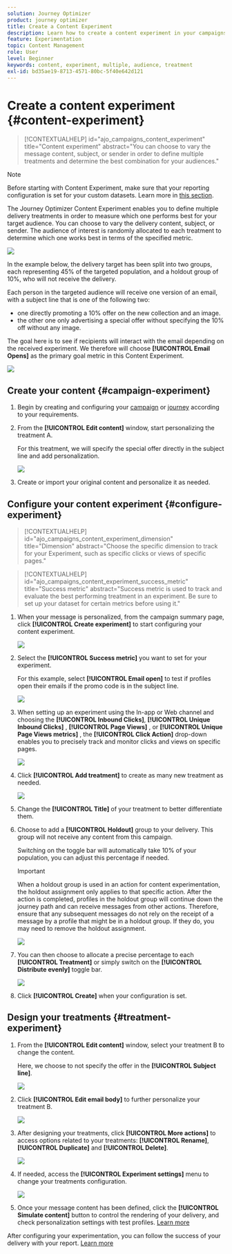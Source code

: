 ```yaml
---
solution: Journey Optimizer
product: journey optimizer
title: Create a Content Experiment
description: Learn how to create a content experiment in your campaigns
feature: Experimentation
topic: Content Management
role: User
level: Beginner
keywords: content, experiment, multiple, audience, treatment
exl-id: bd35ae19-8713-4571-80bc-5f40e642d121
---
```

# Create a content experiment {#content-experiment}

>[!CONTEXTUALHELP]
>id="ajo_campaigns_content_experiment"
>title="Content experiment"
>abstract="You can choose to vary the message content, subject, or sender in order to define multiple treatments and determine the best combination for your audiences."

>[!NOTE]
>
>Before starting with Content Experiment, make sure that your reporting configuration is set for your custom datasets. Learn more in [this section](../reports/reporting-configuration.md).

The Journey Optimizer Content Experiment enables you to define multiple delivery treatments in order to measure which one performs best for your target audience. You can choose to vary the delivery content, subject, or sender. The audience of interest is randomly allocated to each treatment to determine which one works best in terms of the specified metric.

![](../rn/assets/do-not-localize/experiment.gif)

In the example below, the delivery target has been split into two groups, each representing 45% of the targeted population, and a holdout group of 10%, who will not receive the delivery.

Each person in the targeted audience will receive one version of an email, with a subject line that is one of the following two:

* one directly promoting a 10% offer on the new collection and an image.
* the other one only advertising a special offer without specifying the 10% off without any image. 

The goal here is to see if recipients will interact with the email depending on the received experiment. We therefore will choose **[!UICONTROL Email Opens]** as the primary goal metric in this Content Experiment.

![](assets/content_experiment.png)

## Create your content {#campaign-experiment}

1. Begin by creating and configuring your [campaign](../campaigns/create-campaign.md) or [journey](../building-journeys/journeys-message.md) according to your requirements.

1. From the **[!UICONTROL Edit content]** window, start personalizing the treatment A.

    For this treatment, we will specify the special offer directly in the subject line and add personalization.

    ![](assets/content_experiment_5.png)

1. Create or import your original content and personalize it as needed.

## Configure your content experiment {#configure-experiment}

>[!CONTEXTUALHELP]
>id="ajo_campaigns_content_experiment_dimension"
>title="Dimension"
>abstract="Choose the specific dimension to track for your Experiment, such as specific clicks or views of specific pages."

>[!CONTEXTUALHELP]
>id="ajo_campaigns_content_experiment_success_metric"
>title="Success metric"
>abstract="Success metric is used to track and evaluate the best performing treatment in an experiment. Be sure to set up your dataset for certain metrics before using it."

1. When your message is personalized, from the campaign summary page, click **[!UICONTROL Create experiment]** to start configuring your content experiment.

    ![](assets/content_experiment_3.png)

1. Select the **[!UICONTROL Success metric]** you want to set for your experiment.

    For this example, select **[!UICONTROL Email open]** to test if profiles open their emails if the promo code is in the subject line.

    ![](assets/content_experiment_11.png)

1. When setting up an experiment using the In-app or Web channel and choosing the **[!UICONTROL Inbound Clicks]**, **[!UICONTROL Unique Inbound Clicks]** , **[!UICONTROL Page Views]** , or **[!UICONTROL Unique Page Views metrics]** , the **[!UICONTROL Click Action]**  drop-down enables you to precisely track and monitor clicks and views on specific pages.

    ![](assets/content_experiment_20.png)

1. Click **[!UICONTROL Add treatment]** to create as many new treatment as needed.

    ![](assets/content_experiment_8.png)

1. Change the **[!UICONTROL Title]** of your treatment to better differentiate them.

1. Choose to add a **[!UICONTROL Holdout]** group to your delivery. This group will not receive any content from this campaign. 

    Switching on the toggle bar will automatically take 10% of your population, you can adjust this percentage if needed.

    >[!IMPORTANT]
    >
    >When a holdout group is used in an action for content experimentation, the holdout assignment only applies to that specific action. After the action is completed, profiles in the holdout group will continue down the journey path and can receive messages from other actions. Therefore, ensure that any subsequent messages do not rely on the receipt of a message by a profile that might be in a holdout group. If they do, you may need to remove the holdout assignment.

    ![](assets/content_experiment_12.png)

1. You can then choose to allocate a precise percentage to each **[!UICONTROL Treatment]** or simply switch on the **[!UICONTROL Distribute evenly]** toggle bar.

    ![](assets/content_experiment_13.png)

1. Click **[!UICONTROL Create]** when your configuration is set.

## Design your treatments {#treatment-experiment}

1. From the **[!UICONTROL Edit content]** window, select your treatment B to change the content.

    Here, we choose to not specify the offer in the **[!UICONTROL Subject line]**.

    ![](assets/content_experiment_18.png)

1. Click **[!UICONTROL Edit email body]** to further personalize your treatment B.

    ![](assets/content_experiment_9.png)

1. After designing your treatments, click **[!UICONTROL More actions]** to access options related to your treatments: **[!UICONTROL Rename]**, **[!UICONTROL Duplicate]** and **[!UICONTROL Delete]**.

    ![](assets/content_experiment_7.png)

1. If needed, access the **[!UICONTROL Experiment settings]** menu to change your treatments configuration.

    ![](assets/content_experiment_19.png)

1. Once your message content has been defined, click the **[!UICONTROL Simulate content]** button to control the rendering of your delivery, and check personalization settings with test profiles. [Learn more](../content-management/preview-test.md)

After configuring your experimentation, you can follow the success of your delivery with your report. [Learn more](../reports/campaign-global-report-cja-experimentation.md)
